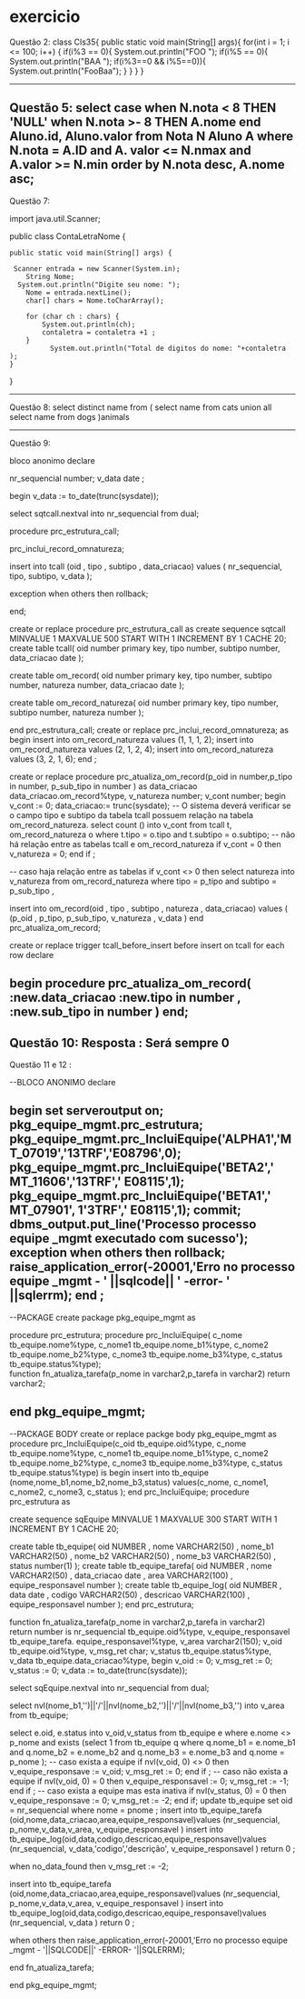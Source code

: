 # exercicio
Questão  2:
class Cls35{
public static void main(String[] args){
for(int i = 1; i <= 100; i++) {
if(i%3 == 0){
System.out.println("FOO ");
if(i%5 == 0){
System.out.println("BAA ");
if(i%3==0 && i%5==0)){ 
System.out.println("FooBaa");
    }
   }
  }
}

----------------------------------------------------------------------
Questão 5:
select
case
when N.nota < 8 THEN 'NULL' when N.nota >- 8 THEN A.nome
end
Aluno.id, 
Aluno.valor
from Nota
N Aluno A
where
N.nota = A.ID 
and
A. valor <= N.nmax
and
A.valor >= N.min
order by N.nota desc, A.nome asc;
----------------------------------------------------------------------
Questão 7: 

import java.util.Scanner;

public class ContaLetraNome {

    public static void main(String[] args) {
 
     Scanner entrada = new Scanner(System.in);
        String Nome;
      System.out.println("Digite seu nome: ");
        Nome = entrada.nextLine();
        char[] chars = Nome.toCharArray();

        for (char ch : chars) {
            System.out.println(ch);
            contaletra = contaletra +1 ;
        }
              System.out.println("Total de digitos do nome: "+contaletra );
    }
}


----------------------------------------------------------------------
Questão 8:
select distinct name from 
(
select name from cats
union all
select name from dogs
)animals

----------------------------------------------------------------------
Questão 9:

bloco anonimo
 declare 

 nr_sequencial number;
 v_data date ;

 begin 
   v_data   := to_date(trunc(sysdate));

   select sqtcall.nextval into nr_sequencial  from dual;

   procedure prc_estrutura_call;

   prc_inclui_record_omnatureza;

   insert into tcall (oid , tipo ,  subtipo ,   data_criacao) values ( nr_sequencial, tipo, subtipo, v_data );

 exception 
   when others then 
    rollback;

end;

create or replace procedure prc_estrutura_call
as 
create sequence sqtcall
    MINVALUE 1
    MAXVALUE 500
    START WITH 1
    INCREMENT BY 1
    CACHE 20;
create table tcall(
                oid number primary key,
                tipo number,
                subtipo number,
                data_criacao date
);

create table om_record(
                oid number primary key,
                tipo number,
                subtipo number,
                natureza number,
                data_criacao date
);

create table om_record_natureza(
                oid number primary key,
                tipo number,
                subtipo number,
                natureza number
);

end prc_estrutura_call;
create or replace  prc_inclui_record_omnatureza;
 as 
  begin 
  insert into om_record_natureza values (1, 1, 1, 2);
  insert into om_record_natureza values (2, 1, 2, 4);
  insert into om_record_natureza values (3, 2, 1, 6);
end ; 



create or replace procedure prc_atualiza_om_record(p_oid in number,p_tipo in number, p_sub_tipo in number )
as 
data_criacao  data_criacao.om_record%type, 
v_natureza number;
v_cont  number;
begin 
   v_cont := 0;
   data_criacao:= trunc(sysdate);
     -- O sistema deverá verificar se o campo tipo e subtipo da tabela tcall possuem relação na tabela om_record_natureza. 
  select count () into v_cont 
  from
  tcall t, om_record_natureza o
   where
   t.tipo = o.tipo
   and 
   t.subtipo = o.subtipo;
 -- não há relação entre as tabelas  tcall e om_record_natureza 
   if v_cont  = 0 then 
      v_natureza =  0;
  end if ;

  -- caso haja relação   entre as tabelas 
      if v_cont <> 0  then 
      select natureza into  v_natureza
  from  om_record_natureza
      where 
       tipo = p_tipo 
       and 
       subtipo = p_sub_tipo ,
 
   insert into om_record(oid , tipo ,  subtipo ,   natureza ,  data_criacao) values ( (p_oid , p_tipo, p_sub_tipo, v_natureza , v_data ) 
end prc_atualiza_om_record;

create or replace trigger tcall_before_insert
before insert
   on tcall
   for each row
declare

begin
             procedure prc_atualiza_om_record( :new.data_criacao  :new.tipo in number , :new.sub_tipo in number )
end;
----------------------------------------------------------------------
Questão 10:
Resposta : Será sempre 0
-----------------------------------------------------------------------
Questão 11 e 12 :

--BLOCO ANONIMO
declare

begin 
  set serveroutput on; 
   pkg_equipe_mgmt.prc_estrutura; 
   pkg_equipe_mgmt.prc_IncluiEquipe('ALPHA1','MT_07019','13TRF','E08796',0); 
   pkg_equipe_mgmt.prc_IncluiEquipe('BETA2',' MT_11606','13TRF',' E08115',1);
   pkg_equipe_mgmt.prc_IncluiEquipe('BETA1',' MT_07901', 1'3TRF',' E08115',1);
   commit;
   dbms_output.put_line('Processo processo equipe _mgmt executado com sucesso');
exception 
  when others then 
   rollback;
   raise_application_error(-20001,'Erro no processo equipe _mgmt - ' ||sqlcode|| ' -error- ' ||sqlerrm);
end ; 
-------------------------------------------------------------------------------------
--PACKAGE 
create package pkg_equipe_mgmt
as 


  procedure prc_estrutura;
  procedure  prc_IncluiEquipe(
      c_nome tb_equipe.nome%type, 
      c_nome1 tb_equipe.nome_b1%type, 
      c_nome2 tb_equipe.nome_b2%type, 
      c_nome3 tb_equipe.nome_b3%type, 
      c_status tb_equipe.status%type);   
  function fn_atualiza_tarefa(p_nome in varchar2,p_tarefa in varchar2) return varchar2;

end pkg_equipe_mgmt;  
-------------------------------------------------------------------------------------
--PACKAGE BODY
create or replace  packge body  pkg_equipe_mgmt 
as 
     procedure  prc_IncluiEquipe(c_oid  tb_equipe.oid%type, 
      c_nome tb_equipe.nome%type, 
      c_nome1 tb_equipe.nome_b1%type, 
      c_nome2 tb_equipe.nome_b2%type, 
      c_nome3 tb_equipe.nome_b3%type, 
      c_status tb_equipe.status%type) 
   is 
   begin
    insert into tb_equipe (nome,nome_b1,nome_b2,nome_b3,status)
         values(c_nome, c_nome1, c_nome2, c_nome3, c_status ); 
   end  prc_IncluiEquipe; 
procedure prc_estrutura
as 

create sequence sqEquipe
    MINVALUE 1
    MAXVALUE 300
    START WITH 1
    INCREMENT BY 1
    CACHE 20;

 create table tb_equipe(
    oid NUMBER ,
    nome VARCHAR2(50) ,
    nome_b1 VARCHAR2(50) ,
    nome_b2 VARCHAR2(50) ,
    nome_b3 VARCHAR2(50) ,
    status number(1)
);
 create table  tb_equipe_tarefa(
    oid NUMBER ,
    nome VARCHAR2(50) ,
    data_criacao date ,
    area VARCHAR2(100) ,
    equipe_responsavel number
);
  create table  tb_equipe_log(
    oid NUMBER ,
    data date ,
    codigo VARCHAR2(50) ,
    descricao VARCHAR2(100) ,
    equipe_responsavel number
);
end prc_estrutura;

function fn_atualiza_tarefa(p_nome in varchar2,p_tarefa in varchar2)     
  return   number is
   nr_sequencial                    tb_equipe.oid%type,
   v_equipe_responsavel      tb_equipe_tarefa. equipe_responsavel%type,
   v_area                              varchar2(150);
   v_oid                                 tb_equipe.oid%type,
   v_msg_ret                          char;
   v_status                             tb_equipe.status%type,
   v_data                                tb_equipe.data_criacao%type,
begin
   v_oid := 0;
   v_msg_ret  := 0;
   v_status :=  0;
   v_data := to_date(trunc(sysdate));

   select sqEquipe.nextval into nr_sequencial  from dual;

   select nvl(nome_b1,'')||'/'||nvl(nome_b2,'')||'/'||nvl(nome_b3,'') into v_area from tb_equipe;

   select 
    e.oid, e.status into v_oid,v_status 
   from tb_equipe e
   where e.nome <> p_nome
   and exists 
   (select 1 from tb_equipe q
     where q.nome_b1 = e.nome_b1
     and     q.nome_b2 = e.nome_b2
     and     q.nome_b3 = e.nome_b3
     and     q.nome = p_nome );
   -- caso exista a equipe 
   if  nvl(v_oid, 0) <> 0 then
       v_equipe_responsave := v_oid;
       v_msg_ret  := 0;
   end if ;
    -- caso não exista a equipe
   if  nvl(v_oid, 0) = 0 then
       v_equipe_responsavel := 0;
       v_msg_ret  := -1;
   end if ;
   -- caso exista a equipe mas esta inativa
   if nvl(v_status, 0) = 0 then
       v_equipe_responsave := 0;
       v_msg_ret  := -2;
   end if;
   update  tb_equipe set oid = nr_sequencial where nome = pnome ;
   insert into tb_equipe_tarefa (oid,nome,data_criacao,area,equipe_responsavel)values (nr_sequencial, p_nome,v_data,v_area,    v_equipe_responsavel )
   insert into tb_equipe_log(oid,data,codigo,descricao,equipe_responsavel)values (nr_sequencial, v_data,'codigo','descrição', v_equipe_responsavel  )
    return 0 ;

when no_data_found then 
v_msg_ret  := -2;

   insert into tb_equipe_tarefa (oid,nome,data_criacao,area,equipe_responsavel)values (nr_sequencial, p_nome,v_data,v_area,      v_equipe_responsavel )
   insert into tb_equipe_log(oid,data,codigo,descricao,equipe_responsavel)values (nr_sequencial, v_data )
    return 0 ;

 when others then 
   raise_application_error(-20001,'Erro no processo equipe _mgmt - '||SQLCODE||' -ERROR- '||SQLERRM);

end fn_atualiza_tarefa;

end pkg_equipe_mgmt;



